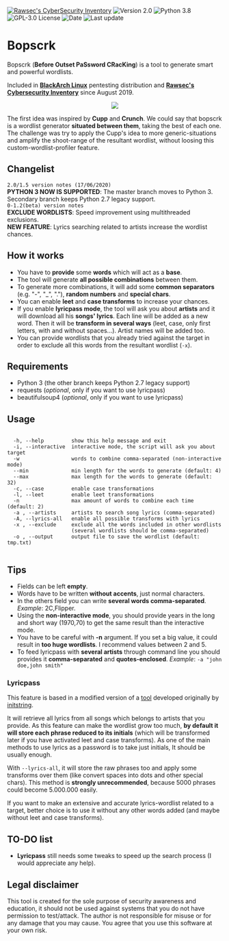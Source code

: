 [![Rawsec's CyberSecurity Inventory](https://inventory.rawsec.ml/img/badges/Rawsec-inventoried-FF5050_flat.svg)](https://inventory.rawsec.ml/)
![[Version 2.0](https://github.com/R3nt0n)](http://img.shields.io/badge/version-v2.0-orange.svg)
![[Python 3.8](https://github.com/R3nt0n)](http://img.shields.io/badge/python-3.8-blue.svg)
![[GPL-3.0 License](https://github.com/R3nt0n)](https://img.shields.io/badge/license-GPL%203.0-brightgreen.svg)
![[Date](https://github.com/R3nt0n)](http://img.shields.io/badge/date-06/05/2018-yellow.svg)
![[Last update](https://github.com/R3nt0n)](http://img.shields.io/badge/updated-17/06/2020-purple.svg)



# Bopscrk
Bopscrk (**Before Outset PaSsword CRacKing**) is a tool to generate smart and powerful wordlists.

Included in **<a href="https://blackarch.org/">BlackArch Linux</a>** pentesting distribution and **<a href="https://inventory.rawsec.ml/">Rawsec's Cybersecurity Inventory</a>** since August 2019.  
  
<p align="center"><img src="https://github.com/R3nt0n/bopscrk/blob/master/img/example.gif" /></p>
  

The first idea was inspired by **Cupp** and **Crunch**. We could say that bopscrk is a wordlist generator **situated between them**, taking the best of each one. The challenge was try to apply the Cupp's idea to more generic-situations and amplify the shoot-range of the resultant wordlist, without loosing this custom-wordlist-profiler feature.


## Changelist  
`2.0/1.5 version notes (17/06/2020)`  
**PYTHON 3 NOW IS SUPPORTED**: The master branch moves to Python 3. Secondary branch keeps Python 2.7 legacy support.  
`0-1.2(beta) version notes`  
**EXCLUDE WORDLISTS**: Speed improvement using multithreaded exclusions.  
**NEW FEATURE**: Lyrics searching related to artists increase the wordlist chances.  


## How it works
+ You have to **provide** some **words** which will act as a **base**.
+ The tool will generate **all possible combinations** between them.
+ To generate more combinations, it will add some **common separators** (e.g. "-", "_", "."), **random numbers** and **special chars**.
+ You can enable **leet** and **case transforms** to increase your chances.
+ If you enable **lyricpass mode**, the tool will ask you about **artists** and it will download all his **songs' lyrics**. Each line will be added as a new word. Then it will be **transform in several ways** (leet, case, only first letters, with and without spaces...). Artist names will be added too.
+ You can provide wordlists that you already tried against the target in order to exclude all this words from the resultant wordlist (`-x`). 
 

## Requirements
+ Python 3 (the other branch keeps Python 2.7 legacy support)
+ requests (*optional*, only if you want to use lyricpass)
+ beautifulsoup4 (*optional*, only if you want to use lyricpass)

## Usage
```

  -h, --help         show this help message and exit
  -i, --interactive  interactive mode, the script will ask you about target
  -w                 words to combine comma-separated (non-interactive mode)
  --min              min length for the words to generate (default: 4)
  --max              max length for the words to generate (default: 32)
  -c, --case         enable case transformations
  -l, --leet         enable leet transformations
  -n                 max amount of words to combine each time (default: 2)
  -a , --artists     artists to search song lyrics (comma-separated)
  -A, --lyrics-all   enable all possible transforms with lyrics
  -x , --exclude     exclude all the words included in other wordlists
                     (several wordlists should be comma-separated)
  -o , --output      output file to save the wordlist (default: tmp.txt)


```
 

## Tips
+ Fields can be left **empty**.
+ Words have to be written **without accents**, just normal characters.
+ In the others field you can write **several words comma-separated**. *Example*: 2C,Flipper.
+ Using the **non-interactive mode**, you should provide years in the long and short way (1970,70) to get the same result than the interactive mode.
+ You have to be careful with **-n** argument. If you set a big value, it could result in **too huge wordlists**. I recommend values between 2 and 5.
+ To feed lyricpass with **several artists** through command line you should provides it **comma-separated** and **quotes-enclosed**. *Example*: `-a "john doe,john smith"`

### Lyricpass 
This feature is based in a modified version of a [tool](https://github.com/initstring/lyricpass) developed originally by [initstring](https://github.com/initstring/).

It will retrieve all lyrics from all songs which belongs to artists that you provide. As this feature can make the wordlist grow too much, **by default it will store each phrase reduced to its initials** (which will be transformed later if you have activated leet and case transforms). As one of the main methods to use lyrics as a password is to take just initials, It should be usually enough.

With `--lyrics-all`, it will store the raw phrases too and apply some transforms over them (like convert spaces into dots and other special chars). This method is **strongly unrecommended**, because 5000 phrases could become 5.000.000 easily.

If you want to make an extensive and accurate lyrics-wordlist related to a target, better choice is to use it without any other words added (and maybe without leet and case transforms). 


## TO-DO list
+ **Lyricpass** still needs some tweaks to speed up the search process (I would appreciate any help).


## Legal disclaimer
This tool is created for the sole purpose of security awareness and education, it should not be used against systems that you do not have permission to test/attack. The author is not responsible for misuse or for any damage that you may cause. You agree that you use this software at your own risk.
